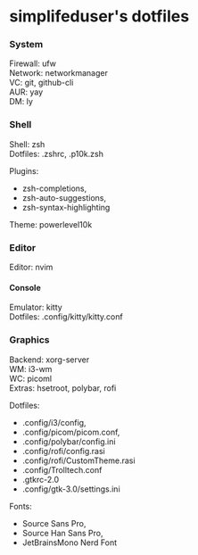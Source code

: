 # simplifeduser's dotfiles

### System

Firewall: ufw  
Network: networkmanager  
VC: git, github-cli  
AUR: yay  
DM: ly  

### Shell

Shell: zsh  
Dotfiles: .zshrc, .p10k.zsh  

Plugins:
- zsh-completions,
- zsh-auto-suggestions,
- zsh-syntax-highlighting

Theme: powerlevel10k  

### Editor

Editor: nvim  

#### Console

Emulator: kitty  
Dotfiles: .config/kitty/kitty.conf  

### Graphics

Backend: xorg-server  
WM: i3-wm  
WC: picoml  
Extras: hsetroot, polybar, rofi  

Dotfiles:
- .config/i3/config,
- .config/picom/picom.conf,
- .config/polybar/config.ini
- .config/rofi/config.rasi
- .config/rofi/CustomTheme.rasi
- .config/Trolltech.conf
- .gtkrc-2.0
- .config/gtk-3.0/settings.ini

Fonts:
- Source Sans Pro,
- Source Han Sans Pro,
- JetBrainsMono Nerd Font
